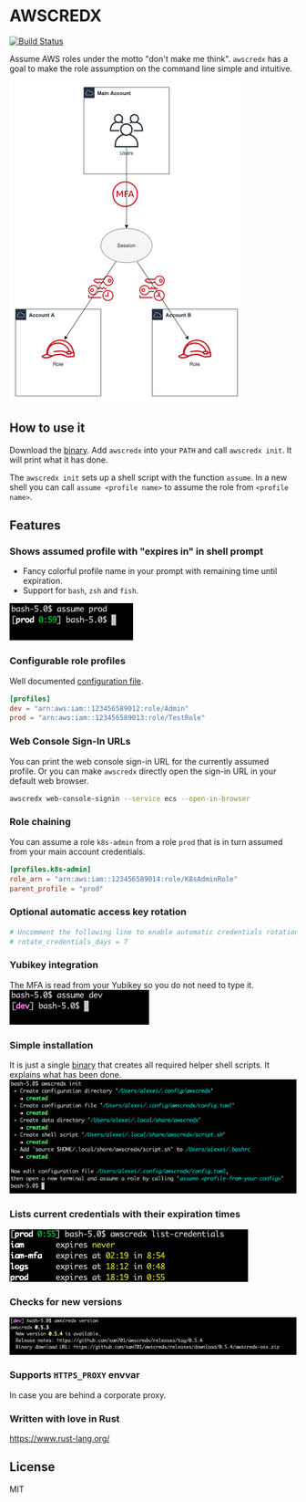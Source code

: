# AWSCREDX
[![Build Status](https://travis-ci.org/sam701/awscredx.svg?branch=master)](https://travis-ci.org/sam701/awscredx)

Assume AWS roles under the motto "don't make me think".
`awscredx` has a goal to make the role assumption on the command line simple and intuitive.

![role-assumption](./doc/accounts.png)

## How to use it
Download the [binary](https://github.com/sam701/awscredx/releases/latest).
Add `awscredx` into your `PATH` and call `awscredx init`.
It will print what it has done.

The `awscredx init` sets up a shell script with the function `assume`.
In a new shell you can call `assume <profile name>` to assume the role from `<profile name>`. 

## Features

### Shows assumed profile with "expires in" in shell prompt
* Fancy colorful profile name in your prompt with remaining time until expiration.
* Support for `bash`, `zsh` and `fish`.

![prompt](./doc/prompt.png)

### Configurable role profiles
Well documented [configuration file](./src/init/config-template.toml).
```toml
[profiles]
dev = "arn:aws:iam::123456589012:role/Admin"
prod = "arn:aws:iam::123456589013:role/TestRole"
```

### Web Console Sign-In URLs
You can print the web console sign-in URL for the currently assumed profile.
Or you can make `awscredx` directly open the sign-in URL in your default web browser.
```bash
awscredx web-console-signin --service ecs --open-in-browser
```

### Role chaining
You can assume a role `k8s-admin` from a role `prod` that is in turn assumed from your main account credentials.
```toml
[profiles.k8s-admin]
role_arn = "arn:aws:iam::123456589014:role/K8sAdminRole"
parent_profile = "prod"
```

### Optional automatic access key rotation
```toml
# Uncomment the following line to enable automatic credentials rotation of the main profile every N days.
# rotate_credentials_days = 7
```

### Yubikey integration
The MFA is read from your Yubikey so you do not need to type it.\
![prompt](./doc/yubikey.png)

### Simple installation
It is just a single [binary](https://github.com/sam701/awscredx/releases/latest) that creates all required helper shell scripts.
It explains what has been done.
![init](./doc/init.png)

### Lists current credentials with their expiration times
![prompt](./doc/credential-list.png)

### Checks for new versions
![version-check](./doc/version-check.png)

### Supports `HTTPS_PROXY` envvar
In case you are behind a corporate proxy.

### Written with love in Rust
https://www.rust-lang.org/

## License
MIT
